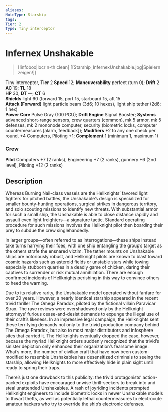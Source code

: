 ```yaml
---
aliases: 
NoteType: Starship
tags: 
Tier: 2
Type: Tiny interceptor
---
```


# Infernex Unshakable

> [!infobox|locr n-th clean]
>  [[Starship_InfernexUnshakable.jpg|Spielern zeigen!]]
> 

Tiny interceptor, **Tier** 2 
**Speed** 12; **Maneuverability** perfect (turn 0); **Drift** 2  
**AC** 19; **TL** 18  
**HP** 30; **DT** —; **CT** 6  
**Shields** light 60 (forward 15, port 15, starboard 15, aft 15  
**Attack (Forward)** light particle beam (3d6; 10 hexes), light ship tether (2d6; 1 hex)  
**Power Core** Pulse Gray (100 PCU); **Drift Engine** Signal Booster; **Systems** advanced short-range sensors, crew quarters (common), mk 5 armor, mk 5 defenses, mk 2 mononode computer, security (biometric locks, computer countermeasures [alarm, feedback]); **Modifiers** +2 to any one check per round, +4 Computers, Piloting +1; **Complement** 1 (minimum 1, maximum 1)

### Crew

**Pilot** Computers +7 (2 ranks), Engineering +7 (2 ranks), gunnery +6 (2nd level), Piloting +12 (2 ranks)

## Description

Whereas Burning Nail-class vessels are the Hellknights’ favored light fighters for pitched battles, the Unshakable’s design is specialized for smaller bounty-hunting operations, surgical strikes in dangerous territory, and solo scouting missions to identify new threats. With substantial armor for such a small ship, the Unshakable is able to close distance rapidly and assault even light freighters—a signature tactic. Standard operating procedure for such missions involves the Hellknight pilot then boarding their prey to subdue the crew singlehandedly.  
  
In larger groups—often referred to as interrogations—these ships instead take turns harrying their foes, with one ship entangling the group’s target as the others strafe the ensnared victim. The tether mounts on Unshakable ships are notoriously robust, and Hellknight pilots are known to blast toward cosmic hazards such as asteroid fields or unstable stars while towing especially stubborn quarries in a deadly game of chicken, daring their captives to surrender or risk mutual annihilation. There are enough confirmed incidents of Hellknights perishing in this way to convince others to heed the warning.  
  
Due to its relative rarity, the Unshakable model operated without fanfare for over 20 years. However, a nearly identical starship appeared in the recent trivid thriller The Omega Paradox, piloted by the fictional villain Paravicar Strax. The rave reviews were overshadowed only by the Hellknight attorneys’ furious cease-and-desist demands to expunge the illegal use of their craft’s likeness. In an impressive legal campaign, the Hellknights sent these terrifying demands not only to the trivid production company behind The Omega Paradox, but also to most major distributors and infosphere sites that carried it. The Hellknights eventually dropped the case, however, because the myriad Hellknight orders suddenly recognized that the trivid’s sinister depiction only enhanced their organization’s fearsome image. What’s more, the number of civilian craft that have now been custom-modified to resemble Unshakables has desensitized criminals to seeing the starship, allowing Hellknights to more effectively hide in plain sight until ready to spring their traps.  
  
There’s just one drawback to this publicity: the trivid protagonists’ action-packed exploits have encouraged unwise thrill-seekers to break into and steal unattended Unshakables. A rash of joyriding incidents prompted Hellknight engineers to include biometric locks in newer Unshakable models to thwart thefts, as well as potentially lethal countermeasures to electrocute amateur hackers who try to override the ship’s electronic defenses.

